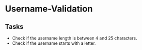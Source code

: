 # Username-Validation

## Tasks 
*   Check if the username length is between 4 and 25 characters.
*   Check if the username starts with a letter.

